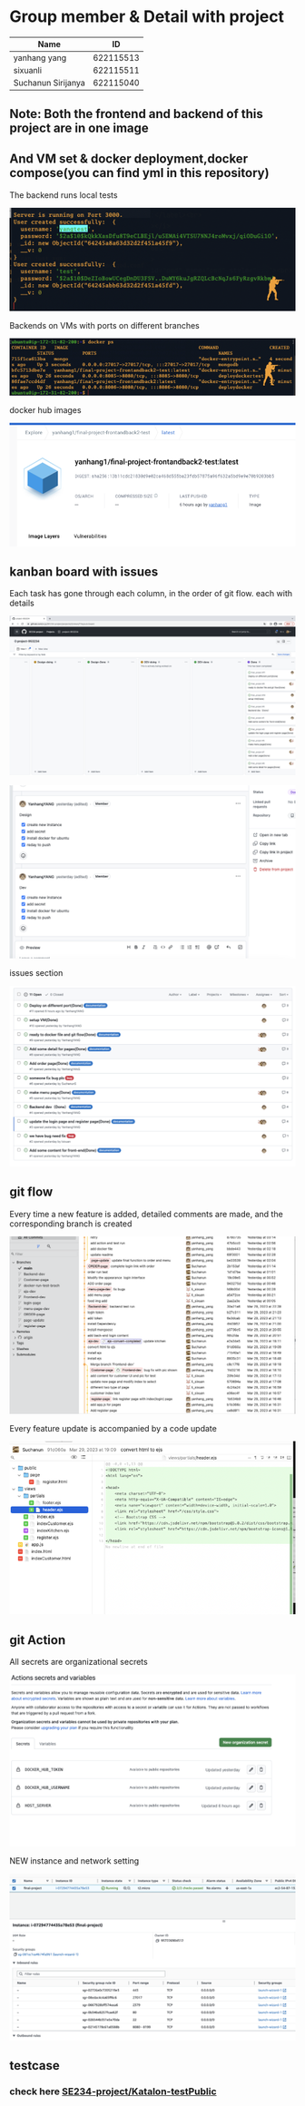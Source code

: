 # Group member & Detail with project
|Name| ID |
| ---------------| ---------------|
| yanhang yang| 622115513|
| sixuanli| 622115511|
| Suchanun Sirijanya|622115040|
## Note: Both the frontend and backend of this project are in one image 
## And VM set & docker deployment,docker compose(you can find yml in this repository)
The backend runs local tests

![image text](https://github.com/YanhangYANG/someimg/blob/main/IMG/RUNTEST.png)

Backends on VMs with ports on different branches 

![image text](https://github.com/YanhangYANG/someimg/blob/main/IMG/BACKEND.png)

docker hub images

![image text](https://github.com/YanhangYANG/someimg/blob/main/IMG/DOCKERiMAGE.png)

## kanban board with issues

Each task has gone through each column, in the order of git flow. each with details

![image text](https://github.com/YanhangYANG/someimg/blob/main/IMG/1.png)

![image text](https://github.com/YanhangYANG/someimg/blob/main/IMG/detailkanban.png)

issues section

![image text](https://github.com/YanhangYANG/someimg/blob/main/IMG/ISSUSE.png)

## git flow
Every time a new feature is added, detailed comments are made, and the corresponding branch is created

![image text](https://github.com/YanhangYANG/someimg/blob/main/IMG/branch.png)

Every feature update is accompanied by a code update

![image text](https://github.com/YanhangYANG/someimg/blob/main/IMG/detailb.png)

## git Action

All secrets are organizational secrets

![image text](https://github.com/YanhangYANG/someimg/blob/main/IMG/sec.png)

NEW instance and network setting

![image text](https://github.com/YanhangYANG/someimg/blob/main/IMG/vm.png)

## testcase 

### check here [SE234-project/Katalon-testPublic](https://github.com/SE234-project/Katalon-test)
